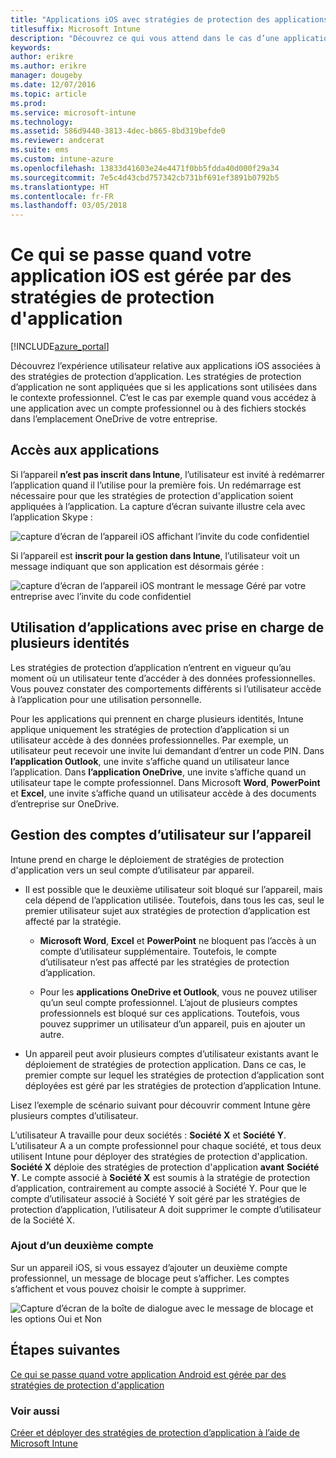 ```yaml
---
title: "Applications iOS avec stratégies de protection des applications"
titlesuffix: Microsoft Intune
description: "Découvrez ce qui vous attend dans le cas d’une application iOS associée à des stratégies de protection."
keywords: 
author: erikre
ms.author: erikre
manager: dougeby
ms.date: 12/07/2016
ms.topic: article
ms.prod: 
ms.service: microsoft-intune
ms.technology: 
ms.assetid: 586d9440-3813-4dec-b865-8bd319befde0
ms.reviewer: andcerat
ms.suite: ems
ms.custom: intune-azure
ms.openlocfilehash: 13833d41603e24e4471f0bb5fdda40d000f29a34
ms.sourcegitcommit: 7e5c4d43cbd757342cb731bf691ef3891b0792b5
ms.translationtype: HT
ms.contentlocale: fr-FR
ms.lasthandoff: 03/05/2018
---
```

# <a name="what-to-expect-when-your-ios-app-is-managed-by-app-protection-policies"></a>Ce qui se passe quand votre application iOS est gérée par des stratégies de protection d'application

[!INCLUDE[azure_portal](./includes/azure_portal.md)]

Découvrez l’expérience utilisateur relative aux applications iOS associées à des stratégies de protection d’application. Les stratégies de protection d’application ne sont appliquées que si les applications sont utilisées dans le contexte professionnel. C’est le cas par exemple quand vous accédez à une application avec un compte professionnel ou à des fichiers stockés dans l’emplacement OneDrive de votre entreprise.
##  <a name="accessing-apps"></a>Accès aux applications

Si l’appareil **n’est pas inscrit dans Intune**, l’utilisateur est invité à redémarrer l’application quand il l’utilise pour la première fois.  Un redémarrage est nécessaire pour que les stratégies de protection d'application soient appliquées à l’application. La capture d’écran suivante illustre cela avec l’application Skype :


![capture d’écran de l’appareil iOS affichant l’invite du code confidentiel](./media/ios-pin-prompt.png)

Si l’appareil est **inscrit pour la gestion dans Intune**, l’utilisateur voit un message indiquant que son application est désormais gérée :

![capture d’écran de l’appareil iOS montrant le message Géré par votre entreprise avec l’invite du code confidentiel](./media/ios-managed-devices-pin-prompt.png)

##  <a name="using-apps-with-multi-identity-support"></a>Utilisation d’applications avec prise en charge de plusieurs identités

Les stratégies de protection d’application n’entrent en vigueur qu’au moment où un utilisateur tente d’accéder à des données professionnelles.  Vous pouvez constater des comportements différents si l’utilisateur accède à l’application pour une utilisation personnelle. 

Pour les applications qui prennent en charge plusieurs identités, Intune applique uniquement les stratégies de protection d’application si un utilisateur accède à des données professionnelles.  Par exemple, un utilisateur peut recevoir une invite lui demandant d’entrer un code PIN.  Dans **l’application Outlook**, une invite s’affiche quand un utilisateur lance l’application. Dans **l’application OneDrive**, une invite s’affiche quand un utilisateur tape le compte professionnel.  Dans Microsoft **Word**, **PowerPoint** et **Excel**, une invite s’affiche quand un utilisateur accède à des documents d’entreprise sur OneDrive.
##  <a name="managing-user-accounts-on-the-device"></a>Gestion des comptes d’utilisateur sur l’appareil

Intune prend en charge le déploiement de stratégies de protection d'application vers un seul compte d’utilisateur par appareil.

* Il est possible que le deuxième utilisateur soit bloqué sur l’appareil, mais cela dépend de l’application utilisée. Toutefois, dans tous les cas, seul le premier utilisateur sujet aux stratégies de protection d’application est affecté par la stratégie.
  * **Microsoft Word**, **Excel** et **PowerPoint** ne bloquent pas l’accès à un compte d’utilisateur supplémentaire. Toutefois, le compte d’utilisateur n’est pas affecté par les stratégies de protection d’application.

  * Pour les **applications OneDrive et Outlook**, vous ne pouvez utiliser qu’un seul compte professionnel.  L’ajout de plusieurs comptes professionnels est bloqué sur ces applications.  Toutefois, vous pouvez supprimer un utilisateur d’un appareil, puis en ajouter un autre.

* Un appareil peut avoir plusieurs comptes d’utilisateur existants avant le déploiement de stratégies de protection application. Dans ce cas, le premier compte sur lequel les stratégies de protection d’application sont déployées est géré par les stratégies de protection d’application Intune.


Lisez l’exemple de scénario suivant pour découvrir comment Intune gère plusieurs comptes d’utilisateur.

L’utilisateur A travaille pour deux sociétés : **Société X** et **Société Y**. L’utilisateur A a un compte professionnel pour chaque société, et tous deux utilisent Intune pour déployer des stratégies de protection d'application. **Société X** déploie des stratégies de protection d'application **avant** **Société Y**. Le compte associé à **Société X** est soumis à la stratégie de protection d’application, contrairement au compte associé à Société Y. Pour que le compte d’utilisateur associé à Société Y soit géré par les stratégies de protection d’application, l’utilisateur A doit supprimer le compte d’utilisateur de la Société X.
### <a name="adding-a-second-account"></a>Ajout d’un deuxième compte

Sur un appareil iOS, si vous essayez d’ajouter un deuxième compte professionnel, un message de blocage peut s’afficher.  Les comptes s’affichent et vous pouvez choisir le compte à supprimer.

![Capture d’écran de la boîte de dialogue avec le message de blocage et les options Oui et Non](./media/ios-switch-user.PNG)

## <a name="next-steps"></a>Étapes suivantes
[Ce qui se passe quand votre application Android est gérée par des stratégies de protection d'application](app-protection-enabled-apps-android.md)
### <a name="see-also"></a>Voir aussi
[Créer et déployer des stratégies de protection d’application à l’aide de Microsoft Intune](app-protection-policies.md)
